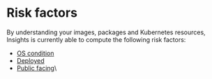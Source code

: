 # Risk factors

By understanding your images, packages and Kubernetes resources, Insights is currently able to compute the following risk factors:

* [OS condition](../../how-insights-works-assets-and-risk-factors/risk-factors/os-condition.md)
* [Deployed](../../how-insights-works-assets-and-risk-factors/risk-factors/deployed.md)
* [Public facing](../../how-insights-works-assets-and-risk-factors/risk-factors/public-facing.md)\
